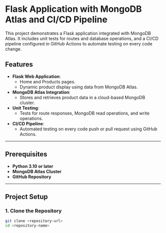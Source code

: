 # Flask Application with MongoDB Atlas and CI/CD Pipeline

This project demonstrates a Flask application integrated with MongoDB Atlas. It includes unit tests for routes and database operations, and a CI/CD pipeline configured in GitHub Actions to automate testing on every code change.

## Features
- **Flask Web Application**:
  - Home and Products pages.
  - Dynamic product display using data from MongoDB Atlas.
- **MongoDB Atlas Integration**:
  - Stores and retrieves product data in a cloud-based MongoDB cluster.
- **Unit Testing**:
  - Tests for route responses, MongoDB read operations, and write operations.
- **CI/CD Pipeline**:
  - Automated testing on every code push or pull request using GitHub Actions.

---

## Prerequisites
- **Python 3.10 or later**
- **MongoDB Atlas Cluster**
- **GitHub Repository**

---

## Project Setup

### 1. Clone the Repository
```bash
git clone <repository-url>
cd <repository-name>

